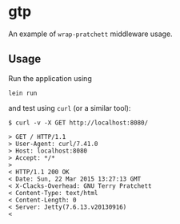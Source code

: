 # gtp

An example of `wrap-pratchett` middleware usage.

## Usage

Run the application using

```
lein run
```

and test using `curl` (or a similar tool):

```
$ curl -v -X GET http://localhost:8080/

> GET / HTTP/1.1
> User-Agent: curl/7.41.0
> Host: localhost:8080
> Accept: */*
>
< HTTP/1.1 200 OK
< Date: Sun, 22 Mar 2015 13:27:13 GMT
< X-Clacks-Overhead: GNU Terry Pratchett
< Content-Type: text/html
< Content-Length: 0
< Server: Jetty(7.6.13.v20130916)
<
```
